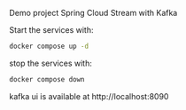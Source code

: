 Demo project Spring Cloud Stream with Kafka


Start the services with:
```bash
docker compose up -d
```
stop the services with:
```bash
docker compose down
```

kafka ui is available at http://localhost:8090

